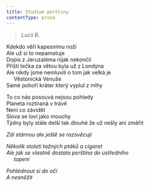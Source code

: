 ```yaml
---
title: Studium perštiny
contentType: prose
---
```


<section>

> _Lucii B._

Kdekdo věří kapesnímu noži  
Ale už si to nepamatuje  
Dopis z Jeruzaléma nijak nekončil  
Příští tečka za větou byla už z Londýna  
Ale nikdy jsme nemluvili o tom jak velká je  
     Věstonická Venuše  
Samé pohoří kráter který vyplul z mlhy

To co nás posouvá nejsou pohledy  
Planeta roztíraná v trávě  
Není co závidět  
Slova se loví jako mouchy  
Týdny byly stále delší tak dlouhé že už nešly ani změřit

_Zdi stárnou ale ještě se rozsvěcují_

</section>

<section>

_Několik století tažných ptáků a cigaret  
Ale jak se vlastně dostala perština do ústředního  
     topení_

</section>

<section>

_Pohlédnout si do očí  
A nesněžit_

</section>
